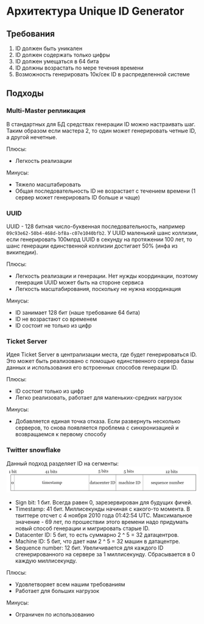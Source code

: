 # Архитектура Unique ID Generator

## Требования
1) ID должен быть уникален
2) ID должен содержать только цифры 
3) ID должен умещаться в 64 бита 
4) ID должны возрастать по мере течения времени
5) Возможность генерировать 10к/сек ID в распределенной системе

## Подходы
### Multi-Master репликация  
В стандартных для БД средствах генерации ID можно настраивать шаг. Таким образом если мастера 2, то один может 
генерировать четные ID, а другой нечетные.

Плюсы:
- Легкость реализации

Минусы:
- Тяжело масштабировать
- Общая последовательность ID не возрастает с течением времени (1 сервер может генерировать ID больше и чаще)

### UUID
UUID - 128 битная число-буквенная последовательность, например `09c93e62-50b4-468d-bf8a-c07e1040bfb2`. У UUID маленький 
шанс коллизии, если генерировать 100млрд UUID в секунду на протяжении 100 лет, то шанс генерации единственной коллизии 
достигает 50% (инфа из википедии).

Плюсы:
- Легкость реализации и генерации. Нет нужды координации, поэтому генерация UUID может быть на стороне сервиса
- Легкость масштабирования, поскольку не нужна координация

Минусы:
- ID занимает 128 бит (наше требование 64 бита)
- ID не возрастают со временем
- ID состоит не только из цифр

### Ticket Server
Идея Ticket Server в централизации места, где будет генерироваться ID. Это может быть реализовано с помощью 
единственного сервера базы данных и использования его встроенных способов генерации ID.

Плюсы:
- ID состоит только из цифр
- Легко реализовать, работает для маленьких-средних нагрузок

Минусы:
- Добавляется единая точка отказа. Если развернуть несколько серверов, то снова появляется проблема с синхронизацией и 
возвращаемся к первому способу

### Twitter snowflake
Данный подход разделяет ID на сегменты:  
![img.png](img.png)
- Sign bit: 1 бит. Всегда равен 0, зарезервирован для будущих фичей. 
- Timestamp: 41 бит. Миллисекунды начиная с какого-то момента. В твиттере отсчет с 4 ноября 2010 года 01:42:54 UTC. 
Максимальное значение - 69 лет, по прошествии этого времени надо придумать новый способ генерации и мигрировать старые ID.
- Datacenter ID: 5 бит, то есть суммарно 2 ^ 5 = 32 датацентров.
- Machine ID: 5 бит, что дает нам 2 ^ 5 = 32 машин в датацентре.
- Sequence number: 12 бит. Увеличивается для каждого ID сгенерированного на сервере за 1 миллисекунду. Сбрасывается в 0 
каждую миллисекунду.

Плюсы:
- Удовлетворяет всем нашим требованиям
- Работает для больших нагрузок

Минусы:
- Ограничен по использованию
